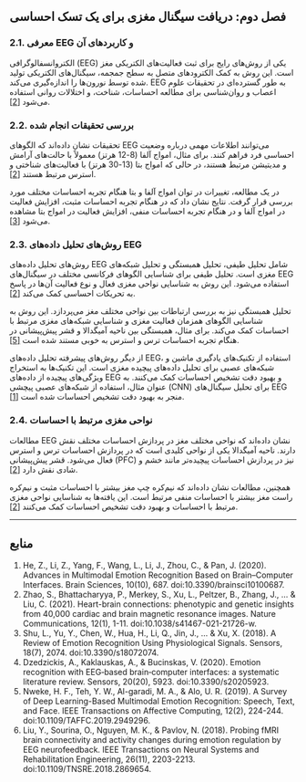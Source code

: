 ## فصل دوم: دریافت سیگنال مغزی برای یک تسک احساسی

### 2.1. معرفی EEG و کاربردهای آن

الکتروانسفالوگرافی (EEG) یکی از روش‌های رایج برای ثبت فعالیت‌های الکتریکی مغز است. این روش به کمک الکترودهای متصل به سطح جمجمه، سیگنال‌های الکتریکی تولید شده توسط نورون‌ها را اندازه‌گیری می‌کند. EEG به طور گسترده‌ای در تحقیقات علوم اعصاب و روان‌شناسی برای مطالعه احساسات، شناخت، و اختلالات روانی استفاده می‌شود [[2]](#Heart-brain-connections:-phenotypic-and-genetic-insights-from-40,000-cardiac-and-brain-magnetic-resonance-images).

### 2.2. بررسی تحقیقات انجام شده

تحقیقات نشان داده‌اند که الگوهای EEG می‌توانند اطلاعات مهمی درباره وضعیت احساسی فرد فراهم کنند. برای مثال، امواج آلفا (8-12 هرتز) معمولاً با حالت‌های آرامش و مدیتیشن مرتبط هستند، در حالی که امواج بتا (13-30 هرتز) با فعالیت‌های شناختی و استرس مرتبط هستند [[2]](#Heart-brain-connections:-phenotypic-and-genetic-insights-from-40,000-cardiac-and-brain-magnetic-resonance-images).

در یک مطالعه، تغییرات در توان امواج آلفا و بتا هنگام تجربه احساسات مختلف مورد بررسی قرار گرفت. نتایج نشان داد که در هنگام تجربه احساسات مثبت، افزایش فعالیت در امواج آلفا و در هنگام تجربه احساسات منفی، افزایش فعالیت در امواج بتا مشاهده می‌شود [[3]](#A-Review-of-Emotion-Recognition-Using-Physiological-Signals).

### 2.3. روش‌های تحلیل داده‌های EEG

روش‌های تحلیل داده‌های EEG شامل تحلیل طیفی، تحلیل همبستگی و تحلیل شبکه‌های مغزی است. تحلیل طیفی برای شناسایی الگوهای فرکانسی مختلف در سیگنال‌های EEG استفاده می‌شود. این روش به شناسایی نواحی مغزی فعال و نوع فعالیت آن‌ها در پاسخ به تحریکات احساسی کمک می‌کند [[2]](#Heart-brain-connections:-phenotypic-and-genetic-insights-from-40,000-cardiac-and-brain-magnetic-resonance-images).

تحلیل همبستگی نیز به بررسی ارتباطات بین نواحی مختلف مغز می‌پردازد. این روش به شناسایی الگوهای همزمان فعالیت مغزی و شناسایی شبکه‌های مغزی مرتبط با احساسات کمک می‌کند. برای مثال، همبستگی بین ناحیه آمیگدالا و قشر پیش‌پیشانی در هنگام تجربه احساسات ترس و استرس به خوبی مستند شده است [[5]](#Emotion-recognition-with-EEG‑based-brain‑computer-interfaces:-a-systematic-literature-review).

از دیگر روش‌های پیشرفته تحلیل داده‌های EEG، استفاده از تکنیک‌های یادگیری ماشین و شبکه‌های عصبی برای تحلیل داده‌های پیچیده مغزی است. این تکنیک‌ها به استخراج ویژگی‌های پیچیده از داده‌های EEG و بهبود دقت تشخیص احساسات کمک می‌کنند. به عنوان مثال، استفاده از شبکه‌های عصبی پیچشی (CNN) برای تحلیل سیگنال‌های EEG منجر به بهبود دقت تشخیص احساسات شده است [[1]](#Fine-Grained-Emotion-Recognition-Using-Brain-Heart-Interplay-Measurements-and-eXplainable-Convolutional-Neural-Networks).

### 2.4. نواحی مغزی مرتبط با احساسات

مطالعات EEG نشان داده‌اند که نواحی مختلف مغز در پردازش احساسات مختلف نقش دارند. ناحیه آمیگدالا یکی از نواحی کلیدی است که در پردازش احساسات ترس و استرس فعال می‌شود. قشر پیش‌پیشانی (PFC) نیز در پردازش احساسات پیچیده‌تر مانند خشم و شادی نقش دارد [[2]](Heart-brain-connections:-phenotypic-and-genetic-insights-from-40,000-cardiac-and-brain-magnetic-resonance-images-Nature-Communications).

همچنین، مطالعات نشان داده‌اند که نیم‌کره چپ مغز بیشتر با احساسات مثبت و نیم‌کره راست مغز بیشتر با احساسات منفی مرتبط است. این یافته‌ها به شناسایی نواحی مغزی مرتبط با احساسات و بهبود دقت تشخیص احساسات کمک می‌کنند [[2]](#Heart-brain-connections:-phenotypic-and-genetic-insights-from-40,000-cardiac-and-brain-magnetic-resonance-images).

---

## منابع
1. He, Z., Li, Z., Yang, F., Wang, L., Li, J., Zhou, C., & Pan, J. (2020). Advances in Multimodal Emotion Recognition Based on Brain–Computer Interfaces. Brain Sciences, 10(10), 687. doi:10.3390/brainsci10100687.
7. Zhao, S., Bhattacharyya, P., Merkey, S., Xu, L., Peltzer, B., Zhang, J., ... & Liu, C. (2021). Heart-brain connections: phenotypic and genetic insights from 40,000 cardiac and brain magnetic resonance images. Nature Communications, 12(1), 1-11. doi:10.1038/s41467-021-21726-w.
3. Shu, L., Yu, Y., Chen, W., Hua, H., Li, Q., Jin, J., ... & Xu, X. (2018). A Review of Emotion Recognition Using Physiological Signals. Sensors, 18(7), 2074. doi:10.3390/s18072074.
4. Dzedzickis, A., Kaklauskas, A., & Bucinskas, V. (2020). Emotion recognition with EEG‑based brain‑computer interfaces: a systematic literature review. Sensors, 20(20), 5923. doi:10.3390/s20205923.
5. Nweke, H. F., Teh, Y. W., Al-garadi, M. A., & Alo, U. R. (2019). A Survey of Deep Learning-Based Multimodal Emotion Recognition: Speech, Text, and Face. IEEE Transactions on Affective Computing, 12(2), 224-244. doi:10.1109/TAFFC.2019.2949296.
6. Liu, Y., Sourina, O., Nguyen, M. K., & Pavlov, N. (2018). Probing fMRI brain connectivity and activity changes during emotion regulation by EEG neurofeedback. IEEE Transactions on Neural Systems and Rehabilitation Engineering, 26(11), 2203-2213. doi:10.1109/TNSRE.2018.2869654.